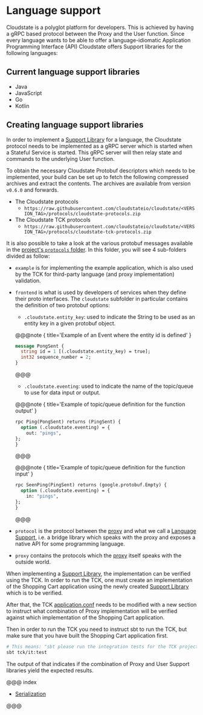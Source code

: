 # Language support

Cloudstate is a polyglot platform for developers.
This is achieved by having a gRPC based protocol between the Proxy and the User function. Since every language wants to be able to offer a language-idiomatic Application Programming Interface (API) Cloudstate offers Support libraries for the following languages:

## Current language support libraries

* Java
* JavaScript
* Go
* Kotlin

## Creating language support libraries

In order to implement a [Support Library](https://cloudstate.io/docs/user/features/index.html#support-library) for a language, the Cloudstate protocol needs to be implemented as a gRPC server which is started when a Stateful Service is started. This gRPC server will then relay state and commands to the underlying User function.

To obtain the necessary Cloudstate Protobuf descriptors which needs to be implemented, your build can be set up to fetch the following compressed archives and extract the contents. The archives are available from version `v0.6.0` and forwards.

  * The Cloudstate protocols
      - `https://raw.githubusercontent.com/cloudstateio/cloudstate/<VERSION_TAG>/protocols/cloudstate-protocols.zip`
  * The Cloudstate TCK protocols
      - `https://raw.githubusercontent.com/cloudstateio/cloudstate/<VERSION_TAG>/protocols/cloudstate-tck-protocols.zip`

It is also possible to take a look at the various protobuf messages available in the [project's `protocols` folder](https://github.com/cloudstateio/cloudstate/tree/master/protocols). In this folder, you will see 4 sub-folders divided as follow: 

- `example` is for implementing the example application, which is also used by the TCK for third-party language (and proxy implementation) validation.
- `frontend` is what is used by developers of services when they define their proto interfaces. The `cloudstate` subfolder in particular contains the definition of two protobuf options:
    
    - `.cloudstate.entity_key`: used to indicate the String to be used as an entity key in a given protobuf object.
    
    @@@note  { title='Example of an Event where the entity id is defined' }
    
    ```proto
  message PongSent {
      string id = 1 [(.cloudstate.entity_key) = true];
      int32 sequence_number = 2;
  }  
    ```

    @@@

    - `.cloudstate.eventing`: used to indicate the name of the topic/queue to use for data input or output.

    @@@note  { title='Example of topic/queue definition for the function output' }
     
    ```proto
  rpc Ping(PongSent) returns (PingSent) {
      option (.cloudstate.eventing) = {
        out: "pings",
    };
  }  
    ```
  
    @@@

    @@@note  { title='Example of topic/queue definition for the function input' }
    
    ```proto
  rpc SeenPing(PingSent) returns (google.protobuf.Empty) {
      option (.cloudstate.eventing) = {
        in: "pings",
    };
  }
    ```
    
    @@@
    
- `protocol` is the protocol between the [proxy](https://cloudstate.io/docs/user/features/index.html#proxy) and what we call a [Language Support](https://cloudstate.io/docs/user/features/index.html#support-library), i.e. a bridge library which speaks with the proxy and exposes a native API for some programming language.
- `proxy` contains the protocols which the [proxy](https://cloudstate.io/docs/user/features/index.html#proxy) itself speaks with the outside world.

When implementing a [Support Library](https://cloudstate.io/docs/user/features/index.html#support-library), the implementation can be verified using the TCK. In order to run the TCK, one must create an implementation of the Shopping Cart application using the newly created [Support Library](https://cloudstate.io/docs/user/features/index.html#support-library) which is to be verified.

After that, the TCK [application.conf](https://github.com/cloudstateio/cloudstate/blob/master/tck/src/it/resources/application.conf) needs to be modified with a new section to instruct what combination of Proxy implementation will be verified against which implementation of the Shopping Cart application.

Then in order to run the TCK you need to instruct sbt to run the TCK, but make sure that you have built the Shopping Cart application first.

```bash
# This means: "sbt please run the integration tests for the TCK project"
sbt tck/it:test
```

The output of that indicates if the combination of Proxy and User Support libraries yield the expected results.

@@@ index

* [Serialization](serialization.md)

@@@
